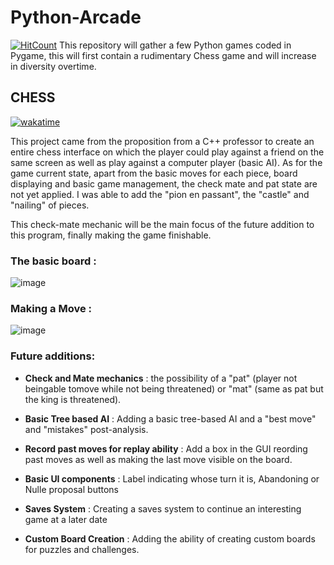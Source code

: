 # Python-Arcade
  [![HitCount](http://hits.dwyl.com/EnguerranVidal/Python-Arcade.svg?style=flat-square)](http://hits.dwyl.com/EnguerranVidal/Python-Arcade)
 This repository will gather a few Python games coded in Pygame, this will first contain a rudimentary Chess game and will increase in diversity overtime.


## CHESS
[![wakatime](https://wakatime.com/badge/user/d1fb42e6-38e1-489b-a7b0-fa05747ea94a/project/b22950de-2dcd-4cbf-8e57-2cf629725789.svg)](https://wakatime.com/badge/user/d1fb42e6-38e1-489b-a7b0-fa05747ea94a/project/b22950de-2dcd-4cbf-8e57-2cf629725789)

This project came from the proposition from a C++ professor to create an entire chess interface on which the player could play against a friend on the same screen as well as play against a computer player (basic AI). As for the game current state, apart from the basic moves for each piece, board displaying and basic game management, the check mate and pat state are not yet applied. I was able to add the "pion en passant", the "castle" and "nailing" of pieces.

This check-mate mechanic will be the main focus of the future addition to this program, finally making the game finishable.

### The basic board :
![image](https://user-images.githubusercontent.com/80796115/142261275-e86ab50a-b506-4a3a-9aac-1c8b953e7f44.png)

### Making a Move :

![image](https://user-images.githubusercontent.com/80796115/142261526-856c4567-a953-44c2-841a-9eb6d2fecb52.png)

### Future additions:

- **Check and Mate mechanics** : the possibility of a "pat" (player not beingable tomove while not being threatened) or "mat" (same as pat but the king is threatened).

- **Basic Tree based AI** : Adding a basic tree-based AI and a "best move" and "mistakes" post-analysis.

- **Record past moves for replay ability** : Add a box in the GUI reording past moves as well as making the last move visible on the board.

- **Basic UI components** : Label indicating whose turn it is, Abandoning or Nulle proposal buttons

- **Saves System** : Creating a saves system to continue an interesting game at a later date

- **Custom Board Creation** : Adding the ability of creating custom boards for puzzles and challenges.
